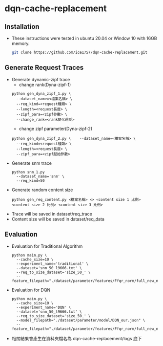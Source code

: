 # dqn-cache-replacement
## Installation

* These instructions were tested in ubuntu 20.04 or Window 10 with 16GB memory.

  ```bash
  git clone https://github.com/ice1757/dqn-cache-replacement.git
  ```
## Generate Request Traces
- Generate dynamic-zipf trace
  - change rank(Dyna-zipf-1)
  ```
  python gen_dyna_zipf_1.py \
    --dataset_name=<檔案名稱> \
    --req_kind=<request種類> \
    --length=<request長度> \
    --zipf_para=<zipf參數> \
    --change_rank=<rank變化週期>
  ```
  - change zipf parameter(Dyna-zipf-2)
  ```
  python gen_dyna_zipf_2.py \    --dataset_name=<檔案名稱> \
    --req_kind=<request種類> \
    --length=<request長度> \
    --zipf_para=<zipf起始參數>
  ```
- Generate snm trace
  ```
  python snm_1.py 
    --dataset_name='snm' \
    --req_kind=50
  ```
- Generate random content size
  ```
  python gen_req_content.py <檔案名稱> <> <content size 1 比例> <content size 2 比例> <content size 3 比例>
  ```
- Trace will be saved in dataset/req_trace
- Content size will be saved in dataset/req_data
## Evaluation
- Evaluation for Traditional Algorithm
  ```
  python main.py \
    --cache_size=10 \
    --experiment_name='traditional' \
    --dataset='snm_50_l9666.txt' \
    --req_to_size_dataset='size_50_' \
    --feature_filepath="./dataset/parameter/features/Ffqr_norm/full_new_norm.json"
  ```
- Evaluation for DQN
  ```
  python main.py \
    --cache_size=10 \ 
    --experiment_name='DQN' \
    --dataset='snm_50_l9666.txt' \
    --req_to_size_dataset='size_50_' \
    --model_filepath="./dataset/parameter/model/DQN_our.json" \
    --feature_filepath="./dataset/parameter/features/Ffqr_norm/full_new_norm.json"
  ```
- 相關結果會產生在資料夾檔名為 dqn-cache-replacement/logs 底下
